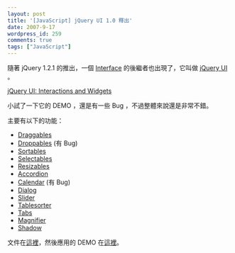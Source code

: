 ```yaml
---
layout: post
title: '[JavaScript] jQuery UI 1.0 釋出'
date: 2007-9-17
wordpress_id: 259
comments: true
tags: ["JavaScript"]
---
```


隨著 jQuery 1.2.1 的推出，一個 [Interface](http://interface.eyecon.ro/) 的後繼者也出現了，它叫做 [jQuery UI](http://ui.jquery.com/) 。

[jQuery UI: Interactions and Widgets](http://jquery.com/blog/2007/09/17/jquery-ui-interactions-and-widgets/)

小試了一下它的 DEMO ，還是有一些 Bug ，不過整體來說還是非常不錯。

主要有以下的功能：

* [Draggables](http://docs.jquery.com/UI/Draggables)
* [Droppables](http://docs.jquery.com/UI/Droppables) (有 Bug)
* [Sortables](http://docs.jquery.com/UI/Sortables)
* [Selectables](http://docs.jquery.com/UI/Selectables)
* [Resizables](http://docs.jquery.com/UI/Resizables)
* [Accordion](http://docs.jquery.com/UI/Accordion)
* [Calendar](http://docs.jquery.com/Plugins/Calendar) (有 Bug)
* [Dialog](http://docs.jquery.com/UI/Dialog)
* [Slider](http://docs.jquery.com/UI/Slider)
* [Tablesorter](http://docs.jquery.com/Plugins/Tablesorter)
* [Tabs](http://docs.jquery.com/UI/Tabs)
* [Magnifier](http://docs.jquery.com/UI/Magnifier)
* [Shadow](http://docs.jquery.com/UI/Shadow)


文件在[這裡](http://docs.jquery.com/UI)，然後應用的 DEMO 在[這裡](http://dev.jquery.com/view/trunk/plugins/ui/apps/gallery_advanced/)。
